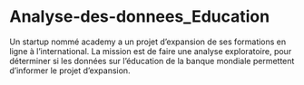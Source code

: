 # Analyse-des-donnees_Education

Un startup nommé academy a un projet d’expansion de ses formations en ligne à l’international. La mission est de faire une analyse exploratoire, pour déterminer si les données sur l’éducation de la banque mondiale permettent d’informer le projet d’expansion.
